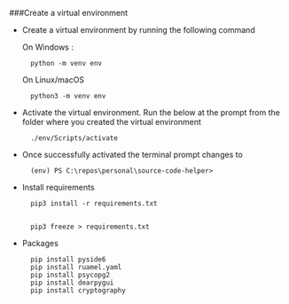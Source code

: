 ###Create a virtual environment

- Create a virtual environment by running the following command
  
  On Windows :

        python -m venv env

  On Linux/macOS

        python3 -m venv env

- Activate the virtual environment. Run the below at the prompt from the folder where you created the virtual environment

        ./env/Scripts/activate

- Once successfully activated the terminal prompt changes to

        (env) PS C:\repos\personal\source-code-helper>

- Install requirements

        pip3 install -r requirements.txt       


        pip3 freeze > requirements.txt

- Packages
  
        pip install pyside6
        pip install ruamel.yaml
        pip install psycopg2
        pip install dearpygui
        pip install cryptography
